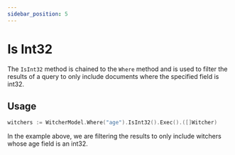 ```yaml
---
sidebar_position: 5
---
```


# Is Int32

The `IsInt32` method is chained to the `Where` method and is used to filter the results of a query to only include documents where the specified field is int32.

## Usage

```go
witchers := WitcherModel.Where("age").IsInt32().Exec().([]Witcher)
```

In the example above, we are filtering the results to only include witchers whose age field is an int32.